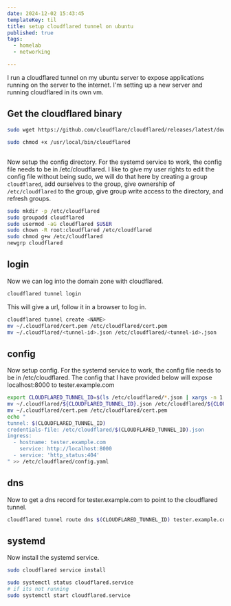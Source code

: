 ```yaml
---
date: 2024-12-02 15:43:45
templateKey: til
title: setup cloudflared tunnel on ubuntu
published: true
tags:
  - homelab
  - networking

---
```


I run a cloudflared tunnel on my ubuntu server to expose applications running
on the server to the internet.  I'm setting up a new server and running
cloudflared in its own vm.

## Get the cloudflared binary

```bash
sudo wget https://github.com/cloudflare/cloudflared/releases/latest/download/cloudflared-linux-amd64 -O /usr/local/bin/cloudflared

sudo chmod +x /usr/local/bin/cloudflared
```

##

Now setup the config directory.  For the systemd service to work, the config
file needs to be in /etc/cloudflared.  I like to give my user rights to edit
the config file without being sudo, we will do that here by creating a group
`cloudflared`, add ourselves to the group, give ownership of `/etc/cloudflared`
to the group, give group write access to the directory, and refresh groups.

``` bash
sudo mkdir -p /etc/cloudflared
sudo groupadd cloudflared
sudo usermod -aG cloudflared $USER
sudo chown -R root:cloudflared /etc/cloudflared
sudo chmod g+w /etc/cloudflared
newgrp cloudflared
```

## login

Now we can log into the domain zone with cloudflared.

```bash
cloudflared tunnel login
```

This will give a url, follow it in a browser to log in.

``` bash
cloudflared tunnel create <NAME>
mv ~/.cloudflared/cert.pem /etc/cloudflared/cert.pem
mv ~/.cloudflared/<tunnel-id>.json /etc/cloudflared/<tunnel-id>.json
```

## config

Now setup config.  For the systemd service to work, the config file needs to be
in /etc/cloudflared.  The config that I have provided below will expose
localhost:8000 to tester.example.com

``` bash
export CLOUDFLARED_TUNNEL_ID=$(ls /etc/cloudflared/*.json | xargs -n 1 basename | sed 's/\.json$//')
mv ~/.cloudflared/${CLOUDFLARED_TUNNEL_ID}.json /etc/cloudflared/${CLOUDFLARED_TUNNEL_ID}.json
mv ~/.cloudflared/cert.pem /etc/cloudflared/cert.pem
echo "
tunnel: $(CLOUDFLARED_TUNNEL_ID)
credentials-file: /etc/cloudflared/$(CLOUDFLARED_TUNNEL_ID).json
ingress:
  - hostname: tester.example.com
    service: http://localhost:8000
  - service: 'http_status:404'
" >> /etc/cloudflared/config.yaml
```

## dns

Now to get a dns record for tester.example.com to point to the cloudflared
tunnel.

```bash
cloudflared tunnel route dns $(CLOUDFLARED_TUNNEL_ID) tester.example.com
```

## systemd

Now install the systemd service.

``` bash
sudo cloudflared service install
```

```bash
sudo systemctl status cloudflared.service
# if its not running
sudo systemctl start cloudflared.service
```
